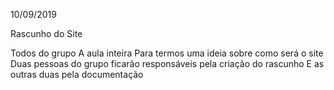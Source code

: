 10/09/2019

Rascunho do Site

Todos do grupo
A aula inteira
Para termos uma ideia sobre como será o site
Duas pessoas do grupo ficarão responsáveis pela criação do rascunho
E as outras duas pela documentação
